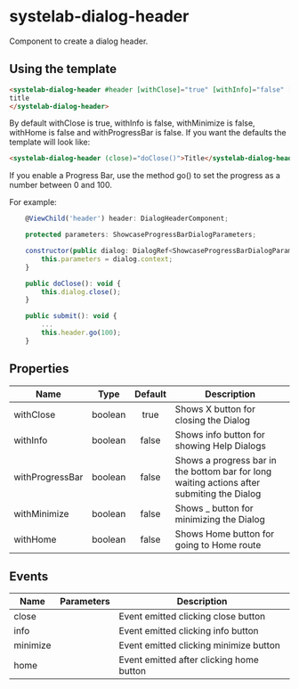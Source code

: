 # systelab-dialog-header

Component to create a dialog header.

## Using the template

```html
<systelab-dialog-header #header [withClose]="true" [withInfo]="false" [withProgressBar]="false" [withMinimize]="false" [withHome]="false" (close)="doClose()" (info)="doInfo()" (minimize)="doMinimize()" (home)="doHome()">
title
</systelab-dialog-header>
```

By default withClose is true, withInfo is false, withMinimize is false, withHome is false and withProgressBar is false. If you want the defaults the template will look like:

```html
<systelab-dialog-header (close)="doClose()">Title</systelab-dialog-header>
```

If you enable a Progress Bar, use the method go() to set the progress as a number between 0 and 100.

For example:

```javascript
	@ViewChild('header') header: DialogHeaderComponent;

	protected parameters: ShowcaseProgressBarDialogParameters;

	constructor(public dialog: DialogRef<ShowcaseProgressBarDialogParameters>) {
		this.parameters = dialog.context;
	}

	public doClose(): void {
		this.dialog.close();
	}

	public submit(): void {
        ...
		this.header.go(100);
	}

```

## Properties

| Name | Type | Default | Description |
| ---- |:----:|:-------:| ----------- |
| withClose | boolean | true | Shows X button for closing the Dialog|
| withInfo | boolean | false | Shows info button for showing Help Dialogs|
| withProgressBar | boolean | false| Shows a progress bar in the bottom bar for long waiting actions after submiting the Dialog|
| withMinimize | boolean | false| Shows _ button for minimizing the Dialog|
| withHome | boolean | false | Shows Home button for going to Home route|

## Events

| Name | Parameters | Description |
| ---- |:----------:| ------------|
| close | | Event emitted clicking close button  |
| info | | Event emitted clicking info button  |
| minimize | | Event emitted clicking minimize button  |
| home | | Event emitted after clicking home button  |

